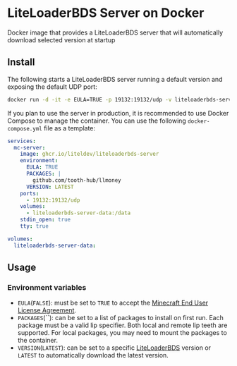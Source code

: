 # LiteLoaderBDS Server on Docker

Docker image that provides a LiteLoaderBDS server that will automatically download selected version at startup 

## Install

The following starts a LiteLoaderBDS server running a default version and exposing the default UDP port:

```sh
docker run -d -it -e EULA=TRUE -p 19132:19132/udp -v liteloaderbds-server-data:/data ghcr.io/liteldev/liteloaderbds-server
```

If you plan to use the server in production, it is recommended to use Docker Compose to manage the container. You can use the following `docker-compose.yml` file as a template:

```yml
services:
  mc-server:
    image: ghcr.io/liteldev/liteloaderbds-server
    environment:
      EULA: TRUE
      PACKAGES: |
        github.com/tooth-hub/llmoney
      VERSION: LATEST
    ports:
      - 19132:19132/udp
    volumes:
      - liteloaderbds-server-data:/data
    stdin_open: true
    tty: true

volumes:
  liteloaderbds-server-data:
```

## Usage

### Environment variables

- `EULA`(`FALSE`): must be set to `TRUE` to accept the [Minecraft End User License Agreement](https://minecraft.net/terms).
- `PACKAGES`(``): can be set to a list of packages to install on first run. Each package must be a valid lip specifier. Both local and remote lip teeth are supported. For local packages, you may need to mount the packages to the container.
- `VERSION`(`LATEST`): can be set to a specific [LiteLoaderBDS](https://github.com/tooth-hub/liteloaderbds/tags) version or `LATEST` to automatically download the latest version.
